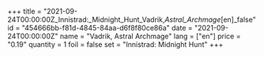 +++
title = "2021-09-24T00:00:00Z_Innistrad:_Midnight_Hunt_Vadrik,_Astral_Archmage_[en]_false"
id = "454666bb-f81d-4845-84aa-d6f8f80ce86a"
date = "2021-09-24T00:00:00Z"
name = "Vadrik, Astral Archmage"
lang = ["en"]
price = "0.19"
quantity = 1
foil = false
set = "Innistrad: Midnight Hunt"
+++
